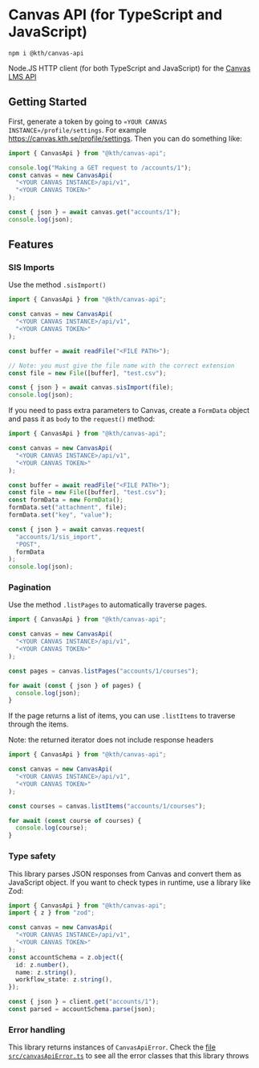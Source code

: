 # Canvas API (for TypeScript and JavaScript)

```shell
npm i @kth/canvas-api
```

Node.JS HTTP client (for both TypeScript and JavaScript) for the [Canvas LMS API](https://canvas.instructure.com/doc/api/)

## Getting Started

First, generate a token by going to `«YOUR CANVAS INSTANCE»/profile/settings`. For example https://canvas.kth.se/profile/settings. Then you can do something like:

```ts
import { CanvasApi } from "@kth/canvas-api";

console.log("Making a GET request to /accounts/1");
const canvas = new CanvasApi(
  "<YOUR CANVAS INSTANCE>/api/v1",
  "<YOUR CANVAS TOKEN>"
);

const { json } = await canvas.get("accounts/1");
console.log(json);
```

## Features

### SIS Imports

Use the method `.sisImport()`

```ts
import { CanvasApi } from "@kth/canvas-api";

const canvas = new CanvasApi(
  "<YOUR CANVAS INSTANCE>/api/v1",
  "<YOUR CANVAS TOKEN>"
);

const buffer = await readFile("<FILE PATH>");

// Note: you must give the file name with the correct extension
const file = new File([buffer], "test.csv");

const { json } = await canvas.sisImport(file);
console.log(json);
```

If you need to pass extra parameters to Canvas, create a `FormData` object and pass it as `body` to the `request()` method:

```ts
import { CanvasApi } from "@kth/canvas-api";

const canvas = new CanvasApi(
  "<YOUR CANVAS INSTANCE>/api/v1",
  "<YOUR CANVAS TOKEN>"
);

const buffer = await readFile("<FILE PATH>");
const file = new File([buffer], "test.csv");
const formData = new FormData();
formData.set("attachment", file);
formData.set("key", "value");

const { json } = await canvas.request(
  "accounts/1/sis_import",
  "POST",
  formData
);
console.log(json);
```

### Pagination

Use the method `.listPages` to automatically traverse pages.

```ts
import { CanvasApi } from "@kth/canvas-api";

const canvas = new CanvasApi(
  "<YOUR CANVAS INSTANCE>/api/v1",
  "<YOUR CANVAS TOKEN>"
);

const pages = canvas.listPages("accounts/1/courses");

for await (const { json } of pages) {
  console.log(json);
}
```

If the page returns a list of items, you can use `.listItems` to traverse through the items.

Note: the returned iterator does not include response headers

```ts
import { CanvasApi } from "@kth/canvas-api";

const canvas = new CanvasApi(
  "<YOUR CANVAS INSTANCE>/api/v1",
  "<YOUR CANVAS TOKEN>"
);

const courses = canvas.listItems("accounts/1/courses");

for await (const course of courses) {
  console.log(course);
}
```

### Type safety

This library parses JSON responses from Canvas and convert them as JavaScript object. If you want to check types in runtime, use a library like Zod:

```ts
import { CanvasApi } from "@kth/canvas-api";
import { z } from "zod";

const canvas = new CanvasApi(
  "<YOUR CANVAS INSTANCE>/api/v1",
  "<YOUR CANVAS TOKEN>"
);
const accountSchema = z.object({
  id: z.number(),
  name: z.string(),
  workflow_state: z.string(),
});

const { json } = client.get("accounts/1");
const parsed = accountSchema.parse(json);
```

### Error handling

This library returns instances of `CanvasApiError`. Check the [file `src/canvasApiError.ts`](./src/canvasApiError.ts) to see all the error classes that this library throws
